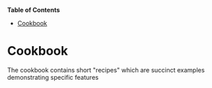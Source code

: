 <!-- START doctoc generated TOC please keep comment here to allow auto update -->
<!-- DON'T EDIT THIS SECTION, INSTEAD RE-RUN doctoc TO UPDATE -->
**Table of Contents**

- [Cookbook](#cookbook)

<!-- END doctoc generated TOC please keep comment here to allow auto update -->

Cookbook
========
The cookbook contains short "recipes" which are succinct examples demonstrating specific features
